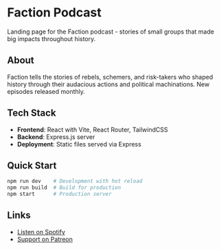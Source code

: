 # Faction Podcast

Landing page for the Faction podcast - stories of small groups that made big impacts throughout history.

## About

Faction tells the stories of rebels, schemers, and risk-takers who shaped history through their audacious actions and political machinations. New episodes released monthly.

## Tech Stack

- **Frontend**: React with Vite, React Router, TailwindCSS
- **Backend**: Express.js server
- **Deployment**: Static files served via Express

## Quick Start

```bash
npm run dev    # Development with hot reload
npm run build  # Build for production
npm start      # Production server
```

## Links

- [Listen on Spotify](https://open.spotify.com/show/72qiPaoDRf8HkGKEChvG5q)
- [Support on Patreon](https://patreon.com/factionpod)